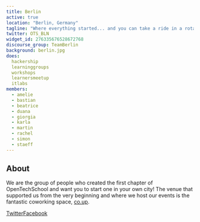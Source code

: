 ```yaml
---
title: Berlin
active: true
location: "Berlin, Germany"
tagline: "Where everything started... and you can take a ride in a rotating TV tower"
twitter: OTS_BLN
widget_id: 276335676528672768
discourse_group: TeamBerlin
background: berlin.jpg
does:
  hackership
  learninggroups
  workshops
  learnersmeetup
  itlabs
members:
  - amelie
  - bastian
  - beatrice
  - duana
  - giorgia
  - karla
  - martin
  - rachel
  - simon
  - staeff
---
```


## About

We are the group of people who created the first chapter of OpenTechSchool and
want you to start one in your own city! The venue that supported us from the
very beginning and where we host our events is the fantastic coworking space,
[co.up].

<a href="https://twitter.com/OTS_BLN" title="OTS Berlin Twitter"  style="float:left;">Twitter</a>
<a href="http://www.facebook.com/opentechschool.berlin" title="OTS Berlin Facebook page"  style="float:left;">Facebook</a>

[co.up]: http://co-up.de/
